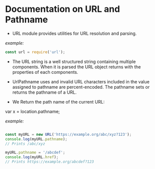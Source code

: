 # Documentation on URL and Pathname

- URL module provides utilities for URL resolution and parsing.

*example:*
```javascript
const url = require('url');
```

- The URL string is a well structured string containing multiple components. When it is parsed the URL object returns with the properties of each components.

- UrlPathname uses <string> and invalid URL characters included in the value assigned to pathname are percent-encoded. The pathname sets or returns the pathname of a URL.

- We Return the path name of the current URL:

var x = location.pathname;

*example:*

```javascript

const myURL = new URL('https://example.org/abc/xyz?123');
console.log(myURL.pathname);
// Prints /abc/xyz

myURL.pathname = '/abcdef';
console.log(myURL.href);
// Prints https://example.org/abcdef?123
```
